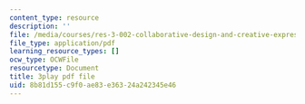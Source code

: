 ```yaml
---
content_type: resource
description: ''
file: /media/courses/res-3-002-collaborative-design-and-creative-expression-with-arduino-microcontrollers-january-iap-2017/8b81d155c9f0ae83e36324a242345e46_4pPggNBGK88.pdf
file_type: application/pdf
learning_resource_types: []
ocw_type: OCWFile
resourcetype: Document
title: 3play pdf file
uid: 8b81d155-c9f0-ae83-e363-24a242345e46
---
```

